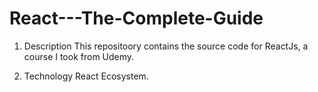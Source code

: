 # React---The-Complete-Guide
1. Description
This repositoory contains the source code for ReactJs, a course I took from Udemy.

2. Technology
React Ecosystem.
